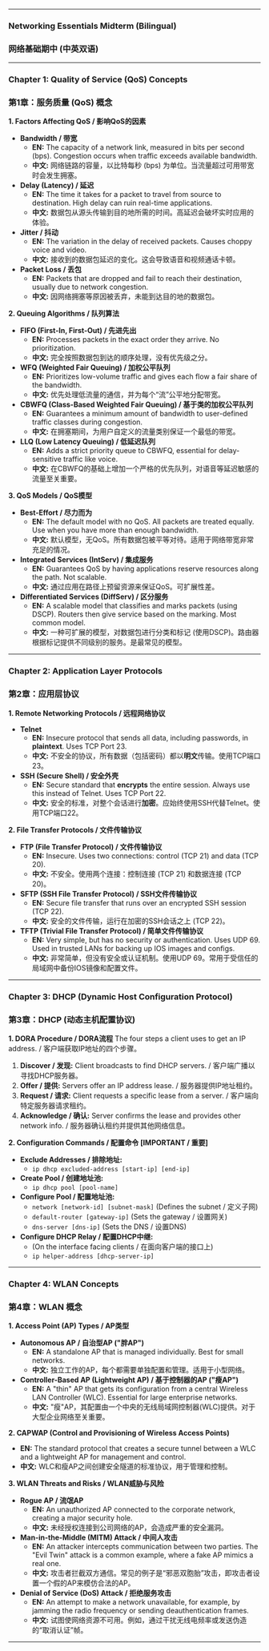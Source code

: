 
---

### **Networking Essentials Midterm (Bilingual)**
### **网络基础期中 (中英双语)**

---

### **Chapter 1: Quality of Service (QoS) Concepts**
### **第1章：服务质量 (QoS) 概念**

**1. Factors Affecting QoS / 影响QoS的因素**
*   **Bandwidth / 带宽**
    *   **EN:** The capacity of a network link, measured in bits per second (bps). Congestion occurs when traffic exceeds available bandwidth.
    *   **中文:** 网络链路的容量，以比特每秒 (bps) 为单位。当流量超过可用带宽时会发生拥塞。
*   **Delay (Latency) / 延迟**
    *   **EN:** The time it takes for a packet to travel from source to destination. High delay can ruin real-time applications.
    *   **中文:** 数据包从源头传输到目的地所需的时间。高延迟会破坏实时应用的体验。
*   **Jitter / 抖动**
    *   **EN:** The variation in the delay of received packets. Causes choppy voice and video.
    *   **中文:** 接收到的数据包延迟的变化。这会导致语音和视频通话卡顿。
*   **Packet Loss / 丢包**
    *   **EN:** Packets that are dropped and fail to reach their destination, usually due to network congestion.
    *   **中文:** 因网络拥塞等原因被丢弃，未能到达目的地的数据包。

**2. Queuing Algorithms / 队列算法**
*   **FIFO (First-In, First-Out) / 先进先出**
    *   **EN:** Processes packets in the exact order they arrive. No prioritization.
    *   **中文:** 完全按照数据包到达的顺序处理，没有优先级之分。
*   **WFQ (Weighted Fair Queuing) / 加权公平队列**
    *   **EN:** Prioritizes low-volume traffic and gives each flow a fair share of the bandwidth.
    *   **中文:** 优先处理低流量的通信，并为每个“流”公平地分配带宽。
*   **CBWFQ (Class-Based Weighted Fair Queuing) / 基于类的加权公平队列**
    *   **EN:** Guarantees a minimum amount of bandwidth to user-defined traffic classes during congestion.
    *   **中文:** 在拥塞期间，为用户自定义的流量类别保证一个最低的带宽。
*   **LLQ (Low Latency Queuing) / 低延迟队列**
    *   **EN:** Adds a strict priority queue to CBWFQ, essential for delay-sensitive traffic like voice.
    *   **中文:** 在CBWFQ的基础上增加一个严格的优先队列，对语音等延迟敏感的流量至关重要。

**3. QoS Models / QoS模型**
*   **Best-Effort / 尽力而为**
    *   **EN:** The default model with no QoS. All packets are treated equally. Use when you have more than enough bandwidth.
    *   **中文:** 默认模型，无QoS。所有数据包被平等对待。适用于网络带宽非常充足的情况。
*   **Integrated Services (IntServ) / 集成服务**
    *   **EN:** Guarantees QoS by having applications reserve resources along the path. Not scalable.
    *   **中文:** 通过应用在路径上预留资源来保证QoS。可扩展性差。
*   **Differentiated Services (DiffServ) / 区分服务**
    *   **EN:** A scalable model that classifies and marks packets (using DSCP). Routers then give service based on the marking. Most common model.
    *   **中文:** 一种可扩展的模型，对数据包进行分类和标记 (使用DSCP)。路由器根据标记提供不同级别的服务。是最常见的模型。

---

### **Chapter 2: Application Layer Protocols**
### **第2章：应用层协议**

**1. Remote Networking Protocols / 远程网络协议**
*   **Telnet**
    *   **EN:** Insecure protocol that sends all data, including passwords, in **plaintext**. Uses TCP Port 23.
    *   **中文:** 不安全的协议，所有数据（包括密码）都以**明文**传输。使用TCP端口23。
*   **SSH (Secure Shell) / 安全外壳**
    *   **EN:** Secure standard that **encrypts** the entire session. Always use this instead of Telnet. Uses TCP Port 22.
    *   **中文:** 安全的标准，对整个会话进行**加密**。应始终使用SSH代替Telnet。使用TCP端口22。

**2. File Transfer Protocols / 文件传输协议**
*   **FTP (File Transfer Protocol) / 文件传输协议**
    *   **EN:** Insecure. Uses two connections: control (TCP 21) and data (TCP 20).
    *   **中文:** 不安全。使用两个连接：控制连接 (TCP 21) 和数据连接 (TCP 20)。
*   **SFTP (SSH File Transfer Protocol) / SSH文件传输协议**
    *   **EN:** Secure file transfer that runs over an encrypted SSH session (TCP 22).
    *   **中文:** 安全的文件传输，运行在加密的SSH会话之上 (TCP 22)。
*   **TFTP (Trivial File Transfer Protocol) / 简单文件传输协议**
    *   **EN:** Very simple, but has no security or authentication. Uses UDP 69. Used in trusted LANs for backing up IOS images and configs.
    *   **中文:** 非常简单，但没有安全或认证机制。使用UDP 69。常用于受信任的局域网中备份IOS镜像和配置文件。

---

### **Chapter 3: DHCP (Dynamic Host Configuration Protocol)**
### **第3章：DHCP (动态主机配置协议)**

**1. DORA Procedure / DORA流程**
The four steps a client uses to get an IP address. / 客户端获取IP地址的四个步骤。
1.  **Discover / 发现:** Client broadcasts to find DHCP servers. / 客户端广播以寻找DHCP服务器。
2.  **Offer / 提供:** Servers offer an IP address lease. / 服务器提供IP地址租约。
3.  **Request / 请求:** Client requests a specific lease from a server. / 客户端向特定服务器请求租约。
4.  **Acknowledge / 确认:** Server confirms the lease and provides other network info. / 服务器确认租约并提供其他网络信息。

**2. Configuration Commands / 配置命令 [IMPORTANT / 重要]**
*   **Exclude Addresses / 排除地址:**
    *   `ip dhcp excluded-address [start-ip] [end-ip]`
*   **Create Pool / 创建地址池:**
    *   `ip dhcp pool [pool-name]`
*   **Configure Pool / 配置地址池:**
    *   `network [network-id] [subnet-mask]` (Defines the subnet / 定义子网)
    *   `default-router [gateway-ip]` (Sets the gateway / 设置网关)
    *   `dns-server [dns-ip]` (Sets the DNS / 设置DNS)
*   **Configure DHCP Relay / 配置DHCP中继:**
    *   (On the interface facing clients / 在面向客户端的接口上)
    *   `ip helper-address [dhcp-server-ip]`

---

### **Chapter 4: WLAN Concepts**
### **第4章：WLAN 概念**

**1. Access Point (AP) Types / AP类型**
*   **Autonomous AP / 自治型AP ("胖AP")**
    *   **EN:** A standalone AP that is managed individually. Best for small networks.
    *   **中文:** 独立工作的AP，每个都需要单独配置和管理。适用于小型网络。
*   **Controller-Based AP (Lightweight AP) / 基于控制器的AP ("瘦AP")**
    *   **EN:** A "thin" AP that gets its configuration from a central Wireless LAN Controller (WLC). Essential for large enterprise networks.
    *   **中文:** "瘦"AP，其配置由一个中央的无线局域网控制器(WLC)提供。对于大型企业网络至关重要。

**2. CAPWAP (Control and Provisioning of Wireless Access Points)**
*   **EN:** The standard protocol that creates a secure tunnel between a WLC and a lightweight AP for management and control.
*   **中文:** WLC和瘦AP之间创建安全隧道的标准协议，用于管理和控制。

**3. WLAN Threats and Risks / WLAN威胁与风险**
*   **Rogue AP / 流氓AP**
    *   **EN:** An unauthorized AP connected to the corporate network, creating a major security hole.
    *   **中文:** 未经授权连接到公司网络的AP，会造成严重的安全漏洞。
*   **Man-in-the-Middle (MITM) Attack / 中间人攻击**
    *   **EN:** An attacker intercepts communication between two parties. The "Evil Twin" attack is a common example, where a fake AP mimics a real one.
    *   **中文:** 攻击者拦截双方通信。常见的例子是“邪恶双胞胎”攻击，即攻击者设置一个假的AP来模仿合法的AP。
*   **Denial of Service (DoS) Attack / 拒绝服务攻击**
    *   **EN:** An attempt to make a network unavailable, for example, by jamming the radio frequency or sending deauthentication frames.
    *   **中文:** 试图使网络资源不可用。例如，通过干扰无线电频率或发送伪造的“取消认证”帧。

---
